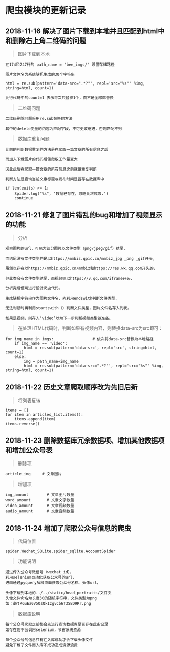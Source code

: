 # 爬虫模块的更新记录  

## 2018-11-16 解决了图片下载到本地并且匹配到html中和删除右上角二维码的问题
 
> 图片下载到本地  

	在174和247行的 path_name = 'bee_imgs/' 设置存储路径  
	
	图片文件名为系统随机生成的30个字符串  
	
	html = re.sub(pattern='data-src=".*?"', repl='src="%s"' %img, string=html, count=1) 
	
	此行代码中的count=1 表示每次只替换1个，而不是全部都替换
	  
	  
> 二维码问题 
  
	二维码删除问题采用re.sub替换的方法  
	
	其中的delete变量的内容为匹配字段，不可更改缩进，否则匹配不到
  
  

>数据库重复问题

	此前的判断数据重复的方法是在爬取一篇文章的所有信息之后  
	
	而加入下载图片的代码后使爬取工作量变大  
	
	因此此后在爬取一篇文章的所有信息之前就做重复判断  
	
	判断方法是查询当前文章标题与发布时间是否存在数据库中
	
	if len(exits) >= 1:
		Spider.log("%s", '数据已存在，忽略此次爬取.')
		continue

## 2018-11-21 修复了图片错乱的bug和增加了视频显示的功能

> 分析    
    
    观察图片的url，可见大部分图片以文件类型（png/jpeg/gif）结尾，
    
    而结尾没有文件类型的是以https://mmbiz.qpic.cn/mmbiz_jpg _png _gif开头,
    
    虽然也存在以https://mmbiz.qpic.cn/mmbiz和https://res.wx.qq.com开头的，
    
    但此类会有文件类型结尾，而视频则以https://v.qq.com/iframe开头，
    
    分析完后便可进行设计爬虫代码。
    
    生成随机字符串作为图片文件名，先利用endswith判断文件类型，
    
    无法判断时再利用startswith（）判断文件类型，图片文件名存入列表，
    
    如果是视频，则存入‘video’以为下一步判断视频类型做准备。
    
> 在处理HTML代码时，判断如果有视频内容，则替换data-src为src即可：

    for img_name in imgs:                 # 依次将data-src替换为本地路径
        if img_name == 'video':
            html = re.sub(pattern='data-src', repl='src', string=html, count=1)
        else:
            img = path_name+img_name
            html = re.sub(pattern='data-src=".*?"', repl='src="%s"' %img, string=html, count=1)
            
## 2018-11-22 历史文章爬取顺序改为先旧后新

> 将列表反转

    items = []
    for item in articles_list.items():
        items.append(item)
    items.reverse()
    
## 2018-11-23 删除数据库冗余数据项、增加其他数据项和增加公众号表

> 删除项

    article_img     # 文章图片 
    
> 增加项

    img_amount        # 文章图片数量
    word_amount       # 文章文字数量
    video_amount      # 文章视频数量
    audio_amount      # 文章音频数量
    
## 2018-11-24 增加了爬取公众号信息的爬虫

> 代码位置

    spider.Wechat_SQLite.spider_sqlite.AccountSpider

> 功能说明

    通过传入公众号微信号（wechat_id），
    利用selenium自动化获取公众号的url，
    进而通过pyquery解释页面获取公众号名称、头像url，
    
    头像下载到本地的../../static/head_portraits/文件夹
    头像文件命名为长度30的随机字符串，文件类型为png
    如：dWtKGuEa0V5OsQkIzgvCb6T3SBD9Rr.png
    
> 数据库说明

    每个公众号爬取之前都会先进行查询数据库是否存在此条记录
    如存在则不会调用selenium，节省系统资源
    
    每个公众号的信息只有在入库成功才会下载头像文件
    避免下载了文件而入库不成功造成资源浪费